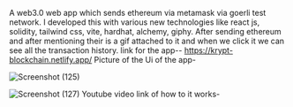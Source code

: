 A web3.0 web app which sends ethereum via metamask via goerli test network.
I developed this with various new technologies like react js, solidity, tailwind css, vite, hardhat, alchemy, giphy.
After sending ethereum and after mentioning their is a gif attached to it and when we click it we can see all the transaction history.
link for the app-- https://krypt-blockchain.netlify.app/
Picture of the Ui of the app-

 
![Screenshot (125)](https://user-images.githubusercontent.com/93263133/196041002-1b7990b3-cc3c-4172-818c-d2ec75e85e6e.png)

![Screenshot (127)](https://user-images.githubusercontent.com/93263133/196041154-7795a277-2121-482e-bd14-41161a86e957.png)
Youtube video link of how to it works-
